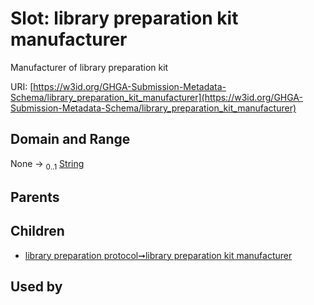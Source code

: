 
# Slot: library preparation kit manufacturer


Manufacturer of library preparation kit

URI: [https://w3id.org/GHGA-Submission-Metadata-Schema/library_preparation_kit_manufacturer](https://w3id.org/GHGA-Submission-Metadata-Schema/library_preparation_kit_manufacturer)


## Domain and Range

None &#8594;  <sub>0..1</sub> [String](types/String.md)

## Parents


## Children

 *  [library preparation protocol➞library preparation kit manufacturer](library_preparation_protocol_library_preparation_kit_manufacturer.md)

## Used by

